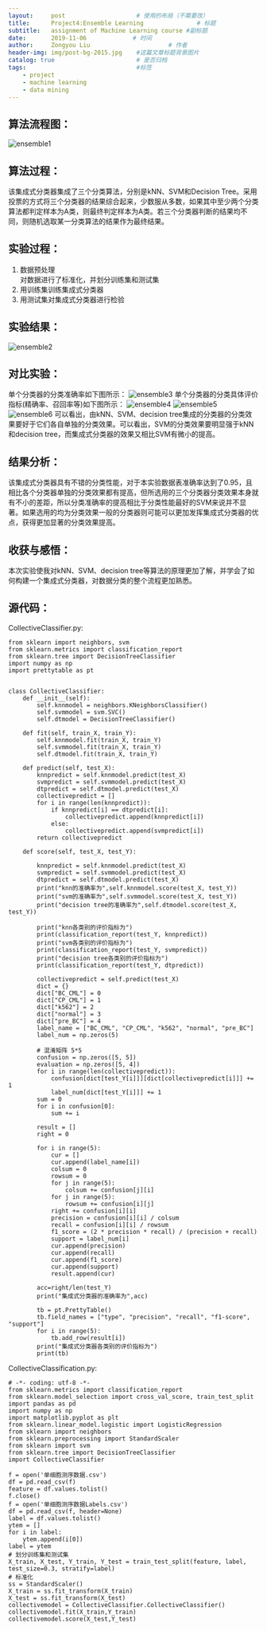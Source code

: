 ```yaml
--- 
layout:     post                    # 使用的布局（不需要改）
title:      Project4:Ensemble Learning               # 标题 
subtitle:   assignment of Machine Learning course #副标题
date:       2019-11-06             # 时间
author:     Zongyou Liu                      # 作者
header-img: img/post-bg-2015.jpg    #这篇文章标题背景图片
catalog: true                       # 是否归档
tags:                               #标签
    - project 
    - machine learning
    - data mining
--- 
```



## 算法流程图：
![ensemble1](https://raw.githubusercontent.com/BuleSky233/BuleSky233.github.io/master/img/ensemble1.png)
## 算法过程：
该集成式分类器集成了三个分类算法，分别是kNN、SVM和Decision Tree。采用投票的方式将三个分类器的结果综合起来，少数服从多数，如果其中至少两个分类算法都判定样本为A类，则最终判定样本为A类。若三个分类器判断的结果均不同，则随机选取某一分类算法的结果作为最终结果。
## 实验过程：
1. 数据预处理  
   对数据进行了标准化，并划分训练集和测试集
2. 用训练集训练集成式分类器
3. 用测试集对集成式分类器进行检验  

## 实验结果：
![ensemble2](https://raw.githubusercontent.com/BuleSky233/BuleSky233.github.io/master/img/ensemble2.png)
## 对比实验：
单个分类器的分类准确率如下图所示：
![ensemble3](https://raw.githubusercontent.com/BuleSky233/BuleSky233.github.io/master/img/ensemble3.png)
单个分类器的分类具体评价指标(精确率、召回率等)如下图所示：
![ensemble4](https://raw.githubusercontent.com/BuleSky233/BuleSky233.github.io/master/img/ensemble4.png)
![ensemble5](https://raw.githubusercontent.com/BuleSky233/BuleSky233.github.io/master/img/ensemble5.png)
![ensemble6](https://raw.githubusercontent.com/BuleSky233/BuleSky233.github.io/master/img/ensemble6.png)
可以看出，由kNN、SVM、decision tree集成的分类器的分类效果要好于它们各自单独的分类效果。可以看出，SVM的分类效果要明显强于kNN和decision tree，而集成式分类器的效果又相比SVM有微小的提高。
## 结果分析：
该集成式分类器具有不错的分类性能，对于本实验数据表准确率达到了0.95，且相比各个分类器单独的分类效果都有提高，但所选用的三个分类器分类效果本身就有不小的差距，所以分类准确率的提高相比于分类性能最好的SVM来说并不显著。如果选用的均为分类效果一般的分类器则可能可以更加发挥集成式分类器的优点，获得更加显著的分类效果提高。
## 收获与感悟：
本次实验使我对kNN、SVM、decision tree等算法的原理更加了解，并学会了如何构建一个集成式分类器，对数据分类的整个流程更加熟悉。
## 源代码：
CollectiveClassifier.py:
```
from sklearn import neighbors, svm
from sklearn.metrics import classification_report
from sklearn.tree import DecisionTreeClassifier
import numpy as np
import prettytable as pt


class CollectiveClassifier:
    def __init__(self):
        self.knnmodel = neighbors.KNeighborsClassifier()
        self.svmmodel = svm.SVC()
        self.dtmodel = DecisionTreeClassifier()

    def fit(self, train_X, train_Y):
        self.knnmodel.fit(train_X, train_Y)
        self.svmmodel.fit(train_X, train_Y)
        self.dtmodel.fit(train_X, train_Y)

    def predict(self, test_X):
        knnpredict = self.knnmodel.predict(test_X)
        svmpredict = self.svmmodel.predict(test_X)
        dtpredict = self.dtmodel.predict(test_X)
        collectivepredict = []
        for i in range(len(knnpredict)):
            if knnpredict[i] == dtpredict[i]:
                collectivepredict.append(knnpredict[i])
            else:
                collectivepredict.append(svmpredict[i])
        return collectivepredict

    def score(self, test_X, test_Y):

        knnpredict = self.knnmodel.predict(test_X)
        svmpredict = self.svmmodel.predict(test_X)
        dtpredict = self.dtmodel.predict(test_X)
        print("knn的准确率为",self.knnmodel.score(test_X, test_Y))
        print("svm的准确率为",self.svmmodel.score(test_X, test_Y))
        print("decision tree的准确率为",self.dtmodel.score(test_X, test_Y))

        print("knn各类别的评价指标为")
        print(classification_report(test_Y, knnpredict))
        print("svm各类别的评价指标为")
        print(classification_report(test_Y, svmpredict))
        print("decision tree各类别的评价指标为")
        print(classification_report(test_Y, dtpredict))

        collectivepredict = self.predict(test_X)
        dict = {}
        dict["BC_CML"] = 0
        dict["CP_CML"] = 1
        dict["k562"] = 2
        dict["normal"] = 3
        dict["pre_BC"] = 4
        label_name = ["BC_CML", "CP_CML", "k562", "normal", "pre_BC"]
        label_num = np.zeros(5)

        # 混淆矩阵 5*5
        confusion = np.zeros([5, 5])
        evaluation = np.zeros([5, 4])
        for i in range(len(collectivepredict)):
            confusion[dict[test_Y[i]]][dict[collectivepredict[i]]] += 1
            label_num[dict[test_Y[i]]] += 1
        sum = 0
        for i in confusion[0]:
            sum += i

        result = []
        right = 0

        for i in range(5):
            cur = []
            cur.append(label_name[i])
            colsum = 0
            rowsum = 0
            for j in range(5):
                colsum += confusion[j][i]
            for j in range(5):
                rowsum += confusion[i][j]
            right += confusion[i][i]
            precision = confusion[i][i] / colsum
            recall = confusion[i][i] / rowsum
            f1_score = (2 * precision * recall) / (precision + recall)
            support = label_num[i]
            cur.append(precision)
            cur.append(recall)
            cur.append(f1_score)
            cur.append(support)
            result.append(cur)

        acc=right/len(test_Y)
        print("集成式分类器的准确率为",acc)

        tb = pt.PrettyTable()
        tb.field_names = ["type", "precision", "recall", "f1-score", "support"]
        for i in range(5):
            tb.add_row(result[i])
        print("集成式分类器各类别的评价指标为")
        print(tb)
```
CollectiveClassification.py:
```
# -*- coding: utf-8 -*-
from sklearn.metrics import classification_report
from sklearn.model_selection import cross_val_score, train_test_split
import pandas as pd
import numpy as np
import matplotlib.pyplot as plt
from sklearn.linear_model.logistic import LogisticRegression
from sklearn import neighbors
from sklearn.preprocessing import StandardScaler
from sklearn import svm
from sklearn.tree import DecisionTreeClassifier
import CollectiveClassifier

f = open('单细胞测序数据.csv')
df = pd.read_csv(f)
feature = df.values.tolist()
f.close()
f = open('单细胞测序数据Labels.csv')
df = pd.read_csv(f, header=None)
label = df.values.tolist()
ytem = []
for i in label:
    ytem.append(i[0])
label = ytem
# 划分训练集和测试集
X_train, X_test, Y_train, Y_test = train_test_split(feature, label, test_size=0.3, stratify=label)
# 标准化
ss = StandardScaler()
X_train = ss.fit_transform(X_train)
X_test = ss.fit_transform(X_test)
collectivemodel = CollectiveClassifier.CollectiveClassifier()
collectivemodel.fit(X_train,Y_train)
collectivemodel.score(X_test,Y_test)
```


